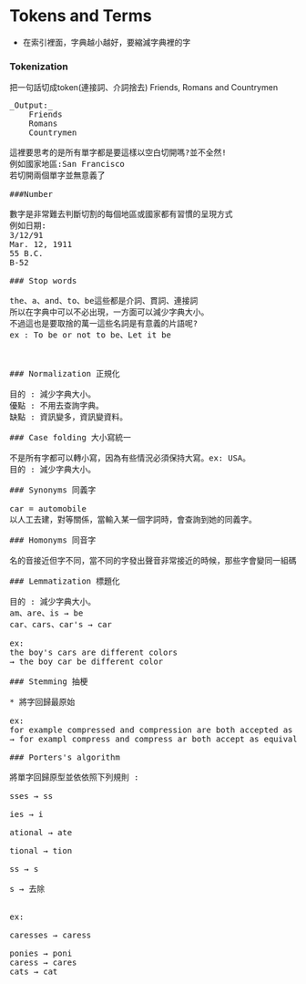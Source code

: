 # Tokens and Terms
* 在索引裡面，字典越小越好，要縮減字典裡的字

### Tokenization
把一句話切成token(連接詞、介詞捨去)
Friends, Romans and Countrymen
<pre>_Output:_
    Friends
    Romans
    Countrymen
    
這裡要思考的是所有單字都是要這樣以空白切開嗎?並不全然!
例如國家地區:San Francisco
若切開兩個單字並無意義了

###Number

數字是非常難去判斷切割的每個地區或國家都有習慣的呈現方式
例如日期:
3/12/91
Mar. 12, 1911
55 B.C.
B-52

### Stop words

the、a、and、to、be這些都是介詞、貫詞、連接詞
所以在字典中可以不必出現，一方面可以減少字典大小。
不過這也是要取捨的萬一這些名詞是有意義的片語呢?
ex : To be or not to be、Let it be



### Normalization 正規化

目的 : 減少字典大小。
優點 : 不用去查詢字典。
缺點 : 資訊變多，資訊變資料。

### Case folding 大小寫統一

不是所有字都可以轉小寫，因為有些情況必須保持大寫。ex: USA。
目的 : 減少字典大小。

### Synonyms 同義字

car = automobile 
以人工去建，對等關係，當輸入某一個字詞時，會查詢到她的同義字。

### Homonyms 同音字

名的音接近但字不同，當不同的字發出聲音非常接近的時候，那些字會變同一組碼

### Lemmatization 標題化

目的 : 減少字典大小。
am、are、is → be
car、cars、car's → car

ex:
the boy's cars are different colors
→ the boy car be different color

### Stemming 抽梗

* 將字回歸最原始

ex:
for example compressed and compression are both accepted as equivalent to compress
→ for exampl compress and compress ar both accept as equival to compress

### Porters's algorithm

將單字回歸原型並依依照下列規則 :<br>
sses → ss<br>
ies → i<br>
ational → ate<br>
tional → tion<br>
ss → s<br>
s → 去除<br>

ex:<br>
caresses → caress<br>
ponies → poni
caress → cares
cats → cat
